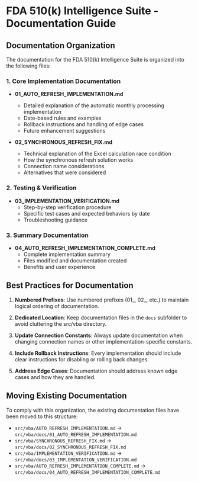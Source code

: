 # FDA 510(k) Intelligence Suite - Documentation Guide

## Documentation Organization

The documentation for the FDA 510(k) Intelligence Suite is organized into the following files:

### 1. Core Implementation Documentation

- **01_AUTO_REFRESH_IMPLEMENTATION.md**
  - Detailed explanation of the automatic monthly processing implementation
  - Date-based rules and examples
  - Rollback instructions and handling of edge cases
  - Future enhancement suggestions

- **02_SYNCHRONOUS_REFRESH_FIX.md**
  - Technical explanation of the Excel calculation race condition
  - How the synchronous refresh solution works
  - Connection name considerations
  - Alternatives that were considered

### 2. Testing & Verification

- **03_IMPLEMENTATION_VERIFICATION.md**
  - Step-by-step verification procedure
  - Specific test cases and expected behaviors by date
  - Troubleshooting guidance

### 3. Summary Documentation

- **04_AUTO_REFRESH_IMPLEMENTATION_COMPLETE.md**
  - Complete implementation summary
  - Files modified and documentation created
  - Benefits and user experience

## Best Practices for Documentation

1. **Numbered Prefixes**: Use numbered prefixes (01_, 02_, etc.) to maintain logical ordering of documentation.

2. **Dedicated Location**: Keep documentation files in the `docs` subfolder to avoid cluttering the src/vba directory.

3. **Update Connection Constants**: Always update documentation when changing connection names or other implementation-specific constants.

4. **Include Rollback Instructions**: Every implementation should include clear instructions for disabling or rolling back changes.

5. **Address Edge Cases**: Documentation should address known edge cases and how they are handled.

## Moving Existing Documentation

To comply with this organization, the existing documentation files have been moved to this structure:

- `src/vba/AUTO_REFRESH_IMPLEMENTATION.md` → `src/vba/docs/01_AUTO_REFRESH_IMPLEMENTATION.md`
- `src/vba/SYNCHRONOUS_REFRESH_FIX.md` → `src/vba/docs/02_SYNCHRONOUS_REFRESH_FIX.md`
- `src/vba/IMPLEMENTATION_VERIFICATION.md` → `src/vba/docs/03_IMPLEMENTATION_VERIFICATION.md`
- `src/vba/AUTO_REFRESH_IMPLEMENTATION_COMPLETE.md` → `src/vba/docs/04_AUTO_REFRESH_IMPLEMENTATION_COMPLETE.md`
